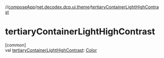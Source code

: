 //[composeApp](../../index.md)/[net.decodex.dcp.ui.theme](index.md)/[tertiaryContainerLightHighContrast](tertiary-container-light-high-contrast.md)

# tertiaryContainerLightHighContrast

[common]\
val [tertiaryContainerLightHighContrast](tertiary-container-light-high-contrast.md): [Color](https://developer.android.com/reference/kotlin/androidx/compose/ui/graphics/Color.html)
